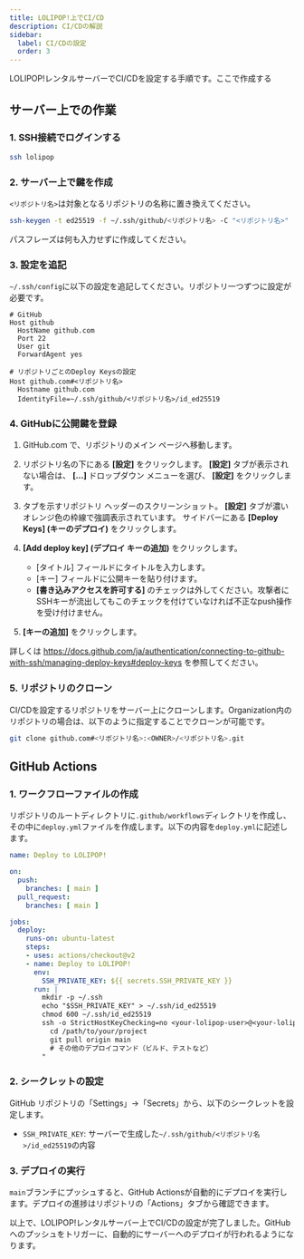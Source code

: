 ```yaml
---
title: LOLIPOP!上でCI/CD
description: CI/CDの解説
sidebar:
  label: CI/CDの設定
  order: 3
---
```


LOLIPOP!レンタルサーバーでCI/CDを設定する手順です。ここで作成する

## サーバー上での作業

### 1. SSH接続でログインする

```bash
ssh lolipop
```

### 2. サーバー上で鍵を作成

`<リポジトリ名>`は対象となるリポジトリの名称に置き換えてください。

```bash
ssh-keygen -t ed25519 -f ~/.ssh/github/<リポジトリ名> -C "<リポジトリ名>"
```

パスフレーズは何も入力せずに作成してください。

### 3. 設定を追記

`~/.ssh/config`に以下の設定を追記してください。リポジトリ一つずつに設定が必要です。

```vim
# GitHub
Host github
  HostName github.com
  Port 22
  User git
  ForwardAgent yes

# リポジトリごとのDeploy Keysの設定
Host github.com#<リポジトリ名>
  Hostname github.com
  IdentityFile=~/.ssh/github/<リポジトリ名>/id_ed25519
```

### 4. GitHubに公開鍵を登録

1. GitHub.com で、リポジトリのメイン ページへ移動します。

2. リポジトリ名の下にある **[設定]** をクリックします。 **[設定]** タブが表示されない場合は、 **[…]** ドロップダウン メニューを選び、 **[設定]** をクリックします。

3. タブを示すリポジトリ ヘッダーのスクリーンショット。 **[設定]** タブが濃いオレンジ色の枠線で強調表示されています。
サイドバーにある **[Deploy Keys] (キーのデプロイ)** をクリックします。

4. **[Add deploy key] (デプロイ キーの追加)** をクリックします。

   - [タイトル] フィールドにタイトルを入力します。
   - [キー] フィールドに公開キーを貼り付けます。
   - **[書き込みアクセスを許可する]** のチェックは外してください。攻撃者にSSHキーが流出してもこのチェックを付けていなければ不正なpush操作を受け付けません。

5. **[キーの追加]** をクリックします。

詳しくは <a href="https://docs.github.com/ja/authentication/connecting-to-github-with-ssh/managing-deploy-keys#deploy-keys" target="_blank">https://docs.github.com/ja/authentication/connecting-to-github-with-ssh/managing-deploy-keys#deploy-keys</a> を参照してください。

### 5. リポジトリのクローン

CI/CDを設定するリポジトリをサーバー上にクローンします。Organization内のリポジトリの場合は、以下のように指定することでクローンが可能です。

```bash
git clone github.com#<リポジトリ名>:<OWNER>/<リポジトリ名>.git
```

## GitHub Actions

### 1. ワークフローファイルの作成

リポジトリのルートディレクトリに`.github/workflows`ディレクトリを作成し、その中に`deploy.yml`ファイルを作成します。以下の内容を`deploy.yml`に記述します。

```yaml
name: Deploy to LOLIPOP!

on:
  push:
    branches: [ main ]
  pull_request:
    branches: [ main ]

jobs:
  deploy:
    runs-on: ubuntu-latest
    steps:
    - uses: actions/checkout@v2
    - name: Deploy to LOLIPOP!
      env:
        SSH_PRIVATE_KEY: ${{ secrets.SSH_PRIVATE_KEY }}
      run: |
        mkdir -p ~/.ssh
        echo "$SSH_PRIVATE_KEY" > ~/.ssh/id_ed25519
        chmod 600 ~/.ssh/id_ed25519
        ssh -o StrictHostKeyChecking=no <your-lolipop-user>@<your-lolipop-host> "
          cd /path/to/your/project
          git pull origin main
          # その他のデプロイコマンド（ビルド、テストなど）
        "
```

### 2. シークレットの設定

GitHub リポジトリの「Settings」→「Secrets」から、以下のシークレットを設定します。

- `SSH_PRIVATE_KEY`: サーバーで生成した`~/.ssh/github/<リポジトリ名>/id_ed25519`の内容

### 3. デプロイの実行

`main`ブランチにプッシュすると、GitHub Actionsが自動的にデプロイを実行します。デプロイの進捗はリポジトリの「Actions」タブから確認できます。

以上で、LOLIPOP!レンタルサーバー上でCI/CDの設定が完了しました。GitHubへのプッシュをトリガーに、自動的にサーバーへのデプロイが行われるようになります。
